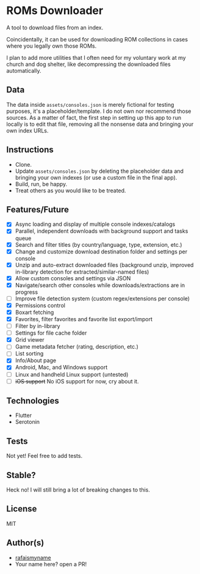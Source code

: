 # ROMs Downloader

A tool to download files from an index.

Coincidentally, it can be used for downloading ROM collections in cases where you legally own those ROMs.

I plan to add more utilities that I often need for my voluntary work at my church and dog shelter, like decompressing the downloaded files automatically.

## Data

The data inside `assets/consoles.json` is merely fictional for testing purposes, it's a placeholder/template.
I do not own nor recommend those sources. As a matter of fact, the first step in setting up this app to run locally is to edit that file, removing all the nonsense data and bringing your own index URLs.

## Instructions

- Clone.
- Update `assets/consoles.json` by deleting the placeholder data and bringing your own indexes (or use a custom file in the final app).
- Build, run, be happy.
- Treat others as you would like to be treated.

## Features/Future
- [x] Async loading and display of multiple console indexes/catalogs
- [x] Parallel, independent downloads with background support and tasks queue
- [x] Search and filter titles (by country/language, type, extension, etc.)
- [x] Change and customize download destination folder and settings per console
- [x] Unzip and auto-extract downloaded files (background unzip, improved in-library detection for extracted/similar-named files)
- [x] Allow custom consoles and settings via JSON
- [x] Navigate/search other consoles while downloads/extractions are in progress
- [ ] Improve file detection system (custom regex/extensions per console)
- [x] Permissions control
- [x] Boxart fetching
- [x] Favorites, filter favorites and favorite list export/import
- [ ] Filter by in-library
- [ ] Settings for file cache folder
- [x] Grid viewer
- [ ] Game metadata fetcher (rating, description, etc.)
- [ ] List sorting
- [x] Info/About page
- [x] Android, Mac, and Windows support
- [ ] Linux and handheld Linux support (untested)
- [ ] ~~iOS support~~ No iOS support for now, cry about it.

## Technologies

- Flutter
- Serotonin

## Tests

Not yet! Feel free to add tests.

## Stable?

Heck no! I will still bring a lot of breaking changes to this.

## License

MIT

## Author(s)

- [rafaismyname](https://github.com/rafaismyname)
- Your name here? open a PR!

